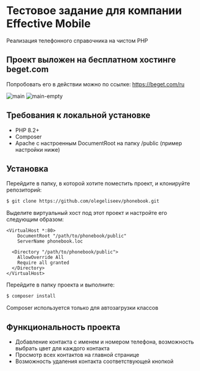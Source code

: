 # Тестовое задание для компании Effective Mobile

Реализация телефонного справочника на чистом PHP

## Проект выложен на бесплатном хостинге beget.com

Попробовать его в действии можно по ссылке: https://beget.com/ru

![main](https://github.com/olegeliseev/phonebook/assets/66223707/3c6f2be6-c3d3-442d-a3fe-795a436bf683)
![main-empty](https://github.com/olegeliseev/phonebook/assets/66223707/59b89d96-5b2d-437f-ad0d-888d38dcd68b)

## Требования к локальной установке

* PHP 8.2+
* Composer
* Apache с настроенным DocumentRoot на папку /public (пример настройки ниже)

## Установка

Перейдите в папку, в которой хотите поместить проект, и клонируйте репозиторий:

```sh
$ git clone https://github.com/olegeliseev/phonebook.git
```

Выделите виртуальный хост под этот проект и настройте его следующим образом:

```apacheconf
<VirtualHost *:80>
    DocumentRoot "/path/to/phonebook/public"
    ServerName phonebook.loc
    
  <Directory "/path/to/phonebook/public">
    AllowOverride All
    Require all granted
  </Directory>
</VirtualHost>
```

Перейдите в папку проекта и выполните:

```sh
$ composer install
```

Composer используется только для автозагрузки классов

## Функциональность проекта

* Добавление контакта с именем и номером телефона, возможность выбрать цвет для каждого контакта
* Просмотр всех контактов на главной странице
* Возможность удаления контакта соответствующей кнопкой
